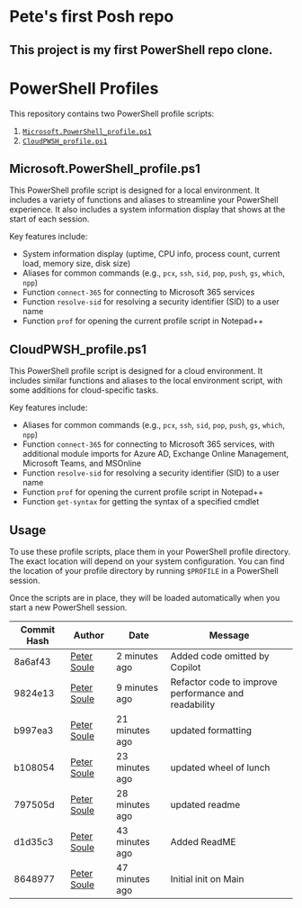 # Pete's first Posh repo
## This project is my first PowerShell repo clone.

# PowerShell Profiles

This repository contains two PowerShell profile scripts:

1. [`Microsoft.PowerShell_profile.ps1`](command:_github.copilot.openRelativePath?%5B%22Microsoft.PowerShell_profile.ps1%22%5D "Microsoft.PowerShell_profile.ps1")
2. [`CloudPWSH_profile.ps1`](command:_github.copilot.openRelativePath?%5B%22CloudPWSH_profile.ps1%22%5D "CloudPWSH_profile.ps1")

## Microsoft.PowerShell_profile.ps1

This PowerShell profile script is designed for a local environment. It includes a variety of functions and aliases to streamline your PowerShell experience. It also includes a system information display that shows at the start of each session.

Key features include:

- System information display (uptime, CPU info, process count, current load, memory size, disk size)
- Aliases for common commands (e.g., `pcx`, `ssh`, `sid`, `pop`, `push`, `gs`, `which`, `npp`)
- Function `connect-365` for connecting to Microsoft 365 services
- Function `resolve-sid` for resolving a security identifier (SID) to a user name
- Function `prof` for opening the current profile script in Notepad++

## CloudPWSH_profile.ps1

This PowerShell profile script is designed for a cloud environment. It includes similar functions and aliases to the local environment script, with some additions for cloud-specific tasks.

Key features include:

- Aliases for common commands (e.g., `pcx`, `ssh`, `sid`, `pop`, `push`, `gs`, `which`, `npp`)
- Function `connect-365` for connecting to Microsoft 365 services, with additional module imports for Azure AD, Exchange Online Management, Microsoft Teams, and MSOnline
- Function `resolve-sid` for resolving a security identifier (SID) to a user name
- Function `prof` for opening the current profile script in Notepad++
- Function `get-syntax` for getting the syntax of a specified cmdlet

## Usage

To use these profile scripts, place them in your PowerShell profile directory. The exact location will depend on your system configuration. You can find the location of your profile directory by running `$PROFILE` in a PowerShell session.

Once the scripts are in place, they will be loaded automatically when you start a new PowerShell session.



| Commit Hash | Author                                                                 | Date         | Message                                      |
|-------------|----------------------------------------------------------------------|--------------|----------------------------------------------|
| 8a6af43     | [Peter Soule](mailto:Peter.Soule@viadex.com)   | 2 minutes ago| Added code omitted by Copilot                 |
| 9824e13     | [Peter Soule](mailto:Peter.Soule@viadex.com)   | 9 minutes ago| Refactor code to improve performance and readability |
| b997ea3     | [Peter Soule](mailto:Peter.Soule@viadex.com)   | 21 minutes ago| updated formatting                           |
| b108054     | [Peter Soule](mailto:Peter.Soule@viadex.com)   | 23 minutes ago| updated wheel of lunch                        |
| 797505d     | [Peter Soule](mailto:Peter.Soule@viadex.com)   | 28 minutes ago| updated readme                               |
| d1d35c3     | [Peter Soule](mailto:Peter.Soule@viadex.com)   | 43 minutes ago| Added ReadME                                 |
| 8648977     | [Peter Soule](mailto:Peter.Soule@viadex.com)   | 47 minutes ago| Initial init on Main                          |

